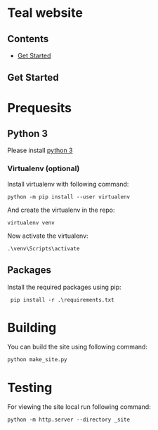 Teal website
===========


Contents
--------

* [Get Started](#get-started)


Get Started
-----------

# Prequesits 
## Python 3
Please install [python 3](https://www.python.org/downloads/)
### Virtualenv (optional)
Install virtualenv with following command:

    python -m pip install --user virtualenv

And create the virtualenv in the repo:

    virtualenv venv

Now activate the virtualenv:

    .\venv\Scripts\activate

## Packages
Install the required packages using pip:

     pip install -r .\requirements.txt

# Building
You can build the site using following command:
    
    python make_site.py

# Testing
For viewing the site local run following command:

    python -m http.server --directory _site